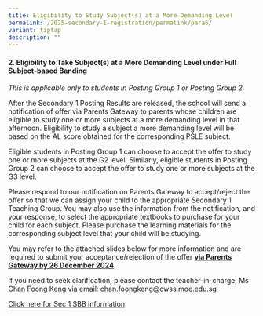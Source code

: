 ```yaml
---
title: Eligibility to Study Subject(s) at a More Demanding Level
permalink: /2025-secondary-1-registration/permalink/para6/
variant: tiptap
description: ""
---
```

<h4>2. Eligibility to Take Subject(s) at a More Demanding Level under Full Subject-based Banding</h4>
<p><em>This is applicable only to students in Posting Group 1 or Posting Group 2.</em>
</p>
<p>After the Secondary 1 Posting Results are released, the school will send
a notification of offer via Parents Gateway to parents whose children are
eligible to study one or more subjects at a more demanding level in that
afternoon. Eligibility to study a subject a more demanding level will be
based on the AL score obtained for the corresponding PSLE subject.</p>
<p>Eligible students in Posting Group 1 can choose to accept the offer to
study one or more subjects at the G2 level. Similarly, eligible students
in Posting Group 2 can choose to accept the offer to study one or more
subjects at the G3 level.</p>
<p>Please respond to our notification on Parents Gateway to accept/reject
the offer so that we can assign your child to the appropriate Secondary
1 Teaching Group. You may also use the information from the notification,
and your response, to select the appropriate textbooks to purchase for
your child for each subject. Please purchase the learning materials for
the corresponding subject level that your child will be studying.</p>
<p>You may refer to the attached slides below for more information and are
required to submit your acceptance/rejection of the offer <strong><u>via Parents Gateway by 26 December 2024</u></strong>.</p>
<p>If you need to seek clarification, please contact the teacher-in-charge,
Ms Chan Foong Keng via email: <a href="mailto:chan.foongkeng@cwss.moe.edu.sg" rel="noopener noreferrer nofollow" target="_blank">chan.foongkeng@cwss.moe.edu.sg</a>
</p>
<p><a href="/files/Sec_1_SBB_slides_for_Parents_updated_20231113.pdf" rel="noopener noreferrer nofollow" target="_blank">Click here for Sec 1 SBB information</a>
</p>